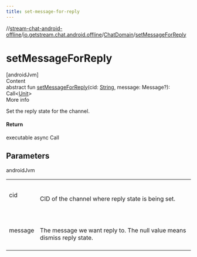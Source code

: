```yaml
---
title: set-message-for-reply
---
```

//[stream-chat-android-offline](../../../index.md)/[io.getstream.chat.android.offline](../index.md)/[ChatDomain](index.md)/[setMessageForReply](setMessageForReply.md)



# setMessageForReply  
[androidJvm]  
Content  
abstract fun [setMessageForReply](setMessageForReply.md)(cid: [String](https://kotlinlang.org/api/latest/jvm/stdlib/kotlin/-string/index.html), message: Message?): Call&lt;[Unit](https://kotlinlang.org/api/latest/jvm/stdlib/kotlin/-unit/index.html)&gt;  
More info  


Set the reply state for the channel.



#### Return  


executable async Call



## Parameters  
  
androidJvm  
  
| | |
|---|---|
| <a name="io.getstream.chat.android.offline/ChatDomain/setMessageForReply/#kotlin.String#io.getstream.chat.android.client.models.Message?/PointingToDeclaration/"></a>cid| <a name="io.getstream.chat.android.offline/ChatDomain/setMessageForReply/#kotlin.String#io.getstream.chat.android.client.models.Message?/PointingToDeclaration/"></a><br/><br/>CID of the channel where reply state is being set.<br/><br/>|
| <a name="io.getstream.chat.android.offline/ChatDomain/setMessageForReply/#kotlin.String#io.getstream.chat.android.client.models.Message?/PointingToDeclaration/"></a>message| <a name="io.getstream.chat.android.offline/ChatDomain/setMessageForReply/#kotlin.String#io.getstream.chat.android.client.models.Message?/PointingToDeclaration/"></a><br/><br/>The message we want reply to. The null value means dismiss reply state.<br/><br/>|
  
  



